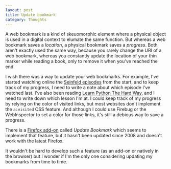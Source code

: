 ```yaml
---
layout: post
title: Update bookmark
category: Thoughts
---
```


A web bookmark is a kind of skeuomorphic element where a physical object is used in a digital context to elumate the same function. But whereas a web bookmark saves a *location*, a physical bookmark saves a *progress*. Both aren't exactly used the same way, because you rarely change the URI of a web bookmark, whereas you constantly update the location of your thin marker while reading a book, only to remove it when you've reached the end.

I wish there was a way to update your web bookmarks. For example, I've started watching online the [Seinfeld episodes](http://www.1channel.ch/watch-5207-Seinfeld) from the start, and to keep track of my progress, I need to write a note about which episode I've watched last. I've also been reading [Learn Python The Hard Way](http://learnpythonthehardway.org/book/), and I need to write down which lesson I'm at. I could keep track of my progress by relying on the color of visited links, but most websites don't implement the <code>a:visited</code> CSS feature. And although I could use Firebug or the WebInspector to set a color for those links, it's still a debious way to save a progress.

There is a [Firefox add-on](https://addons.mozilla.org/en-us/firefox/addon/update-bookmark/) called *Update Bookmark* which seems to implement that feature, but it hasn't been updated since 2008 and doesn't work with the latest Firefox.

It wouldn't be hard to develop such a feature (as an add-on or natively in the browser) but I wonder if I'm the only one considering updating my bookmarks from time to time.